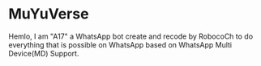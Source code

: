 # MuYuVerse
Hemlo, I am "A17" a WhatsApp bot create and recode by RobocoCh to do everything that is possible on WhatsApp based on WhatsApp Multi Device(MD) Support.
